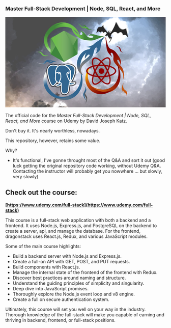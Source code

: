 ### Master Full-Stack Development | Node, SQL, React, and More

![Course Logo](course_logo_udemy.png)

The official code for the *Master Full-Stack Development | Node, SQL, React, and More* course on Udemy by David Joseph Katz.

Don't buy it. It's nearly worthless, nowadays. 

This repository, however, retains some value.

Why?
- It's functional, I've gonne throught most of the Q&A and sort it out (good luck getting the original repository code working, without Udemy Q&A. Contacting the instructor will probably get you nowwhere ... but slowly, very slowly)

## Check out the course:
**[https://www.udemy.com/full-stack](https://www.udemy.com/full-stack)**

This course is a full-stack web application with both a backend and a frontend. It uses Node.js, Express.js, and PostgreSQL on the backend to create a server, api, and manage the database. For the frontend, dragonstack uses React.js, Redux, and various JavaScript modules.

Some of the main course highlights:
- Build a backend server with Node.js and Express.js.
- Create a full-on API with GET, POST, and PUT requests.
- Build components with React.js.
- Manage the internal state of the frontend of the frontend with Redux.
- Discover best practices around naming and structure.
- Understand the guiding principles of simplicity and singularity.
- Deep dive into JavaScript promises.
- Thoroughly explore the Node.js event loop and v8 engine.
- Create a full on secure authentication system.

Ultimately, this course will set you well on your way in the industry. Thorough knowledge of the full-stack will make you capable of earning and thriving in backend, frontend, or full-stack positions.